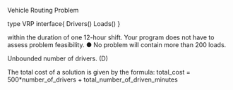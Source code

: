 Vehicle Routing Problem 

type VRP interface{
	Drivers()
	Loads()
}

within the duration of one 12-hour shift. Your program does not have to assess problem feasibility.
●	No problem will contain more than 200 loads.


Unbounded number of drivers. (D)

The total cost of a solution is given by the formula:
total_cost = 500*number_of_drivers + total_number_of_driven_minutes 
